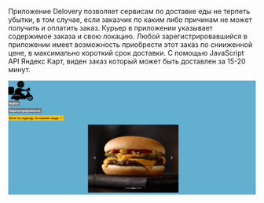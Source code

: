 Приложение Delovery позволяет сервисам по доставке еды не терпеть убытки, в том случае, если заказчик по каким либо причинам не может получить и оплатить заказ. Курьер в приложении указывает содержимое заказа и свою локацию. Любой зарегистрировавшийся в приложении имеет возможность приобрести этот заказ по снииженной цене, в максимально короткий срок доставки. С помощью JavaScript API Яндекс Карт, виден заказ который может быть доставлен за 15-20 минут.

![screenshot](readme-assets/img.png)